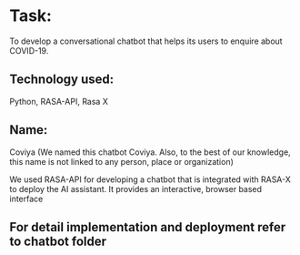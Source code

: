# Task: 
To develop a conversational chatbot that helps its users to enquire about
COVID-19.

## Technology used:
Python, RASA-API, Rasa X

## Name: 
Coviya (We named this chatbot Coviya. Also, to the best of our knowledge,
this name is not linked to any person, place or organization)

We used RASA-API for developing a chatbot that is integrated with RASA-X to deploy
the AI assistant. It provides an interactive, browser based interface

## For detail implementation and deployment refer to chatbot folder


